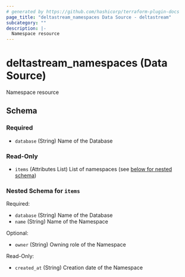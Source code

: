 ```yaml
---
# generated by https://github.com/hashicorp/terraform-plugin-docs
page_title: "deltastream_namespaces Data Source - deltastream"
subcategory: ""
description: |-
  Namespace resource
---
```


# deltastream_namespaces (Data Source)

Namespace resource



<!-- schema generated by tfplugindocs -->
## Schema

### Required

- `database` (String) Name of the Database

### Read-Only

- `items` (Attributes List) List of namespaces (see [below for nested schema](#nestedatt--items))

<a id="nestedatt--items"></a>
### Nested Schema for `items`

Required:

- `database` (String) Name of the Database
- `name` (String) Name of the Namespace

Optional:

- `owner` (String) Owning role of the Namespace

Read-Only:

- `created_at` (String) Creation date of the Namespace

